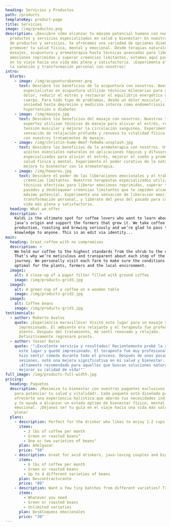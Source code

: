 ```yaml
---
heading: Servicios y Productos
path: /products
templateKey: product-page
title: Servicios
image: /img/productos.png
description: ¡Descubre cómo alcanzar tu máximo potencial humano con nuestros
  productos y servicios especializados en salud y bienestar! En nuestra sección
  de productos y servicios, te ofrecemos una variedad de opciones diseñadas para
  promover tu salud física, mental y emocional. Desde terapias naturales como
  masajes, acupuntura y aromaterapia hasta técnicas avanzadas para liberar
  emociones reprimidas y superar creencias limitantes, estamos aquí para guiarte
  en tu viaje hacia una vida más plena y satisfactoria. ¡Experimenta el poder de
  la sanación y transformación personal con nosotros!
intro:
  blurbs:
    - image: /img/acupunturabanner.png
      text: Descubre los beneficios de la acupuntura con nosotros. Nuestros
        especialistas en acupuntura utilizan técnicas milenarias para aliviar el
        dolor, reducir el estrés y restaurar el equilibrio energético del
        cuerpo. Para todo tipo de problemas, desde un dolor muscular, insomnio,
        ansiedad hasta depresión y medicina interna como endometriosis,
        hipertensión o diabetes
    - image: /img/masaje.jpg
      text: Descubre los beneficios del masaje con nosotros. Nuestros terapeutas
        expertos utilizan técnicas de masaje para aliviar el estrés, reducir la
        tensión muscular y mejorar la circulación sanguínea. Experimenta una
        sensación de relajación profunda y renueva tu vitalidad física y mental
        con nuestros tratamientos de masaje.
    - image: /img/christin-hume-0mof-fe0w0a-unsplash.jpg
      text: Descubre los beneficios de la aromaterapia con nosotros. Utilizamos
        aceites esenciales naturales en aplicaciones tópicas y difusores
        especializados para aliviar el estrés, mejorar el sueño y promover la
        salud física y mental. Experimenta el poder curativo de la naturaleza y
        mejora tu bienestar con la aromaterapia.
    - image: /img/howareu.jpg
      text: Descubre el poder de las liberaciones emocionales y el trabajo con
        creencias limitantes. Nuestros terapeutas especializados utilizan
        técnicas efectivas para liberar emociones reprimidas, superar traumas
        pasados y desbloquear creencias limitantes que te impiden alcanzar tu
        máximo potencial. Experimenta una sensación de liberación emocional y
        transformación personal, y libérate del peso del pasado para crear una
        vida más plena y satisfactoria.
  heading: What we offer
  description: >
    Kaldi is the ultimate spot for coffee lovers who want to learn about their
    java’s origin and support the farmers that grew it. We take coffee
    production, roasting and brewing seriously and we’re glad to pass that
    knowledge to anyone. This is an edit via identity...
main:
  heading: Great coffee with no compromises
  description: >
    We hold our coffee to the highest standards from the shrub to the cup.
    That’s why we’re meticulous and transparent about each step of the coffee’s
    journey. We personally visit each farm to make sure the conditions are
    optimal for the plants, farmers and the local environment.
  image1:
    alt: A close-up of a paper filter filled with ground coffee
    image: /img/products-grid3.jpg
  image2:
    alt: A green cup of a coffee on a wooden table
    image: /img/products-grid2.jpg
  image3:
    alt: Coffee beans
    image: /img/products-grid1.jpg
testimonials:
  - author: Roberto Avalos
    quote: ¡Experiencia maravillosa! Visité este lugar para un masaje y quedé
      impresionado. El ambiente era relajante y el terapeuta fue profesional y
      atento. Después del tratamiento, me sentí renovado y relajado.
      Definitivamente regresaré pronto.
  - author: Yasser Batas
    quote: '"¡Excelente servicio y resultados! Recientemente probé la acupuntura en
      este lugar y quedé impresionado. El terapeuta fue muy profesional y me
      hizo sentir cómodo durante todo el proceso. Después de unas pocas
      sesiones, noté una mejora significativa en mi salud y bienestar.
      ¡Altamente recomendado para aquellos que buscan soluciones naturales para
      mejorar su calidad de vida!"'
full_image: /img/products-full-width.jpg
pricing:
  heading: Paquetes
  description: ¡Maximiza tu bienestar con nuestros paquetes exclusivos diseñados
    para potenciar tu salud y vitalidad!. Cada paquete está diseñado para
    ofrecerte una experiencia holística que aborda tus necesidades individuales
    y te ayuda a alcanzar un estado óptimo de bienestar físico, mental y
    emocional. ¡Déjanos ser tu guía en el viaje hacia una vida más saludable y
    plena!
  plans:
    - description: Perfect for the drinker who likes to enjoy 1-2 cups per day.
      items:
        - 3 lbs of coffee per month
        - Green or roasted beans"
        - One or two varieties of beans"
      plan: Adelgazar
      price: "50"
    - description: Great for avid drinkers, java-loving couples and bigger crowds
      items:
        - 6 lbs of coffee per month
        - Green or roasted beans
        - Up to 4 different varieties of beans
      plan: Descontracturante
      price: "80"
    - description: Want a few tiny batches from different varieties? Try our custom plan
      items:
        - Whatever you need
        - Green or roasted beans
        - Unlimited varieties
      plan: Desbloqueos emocionales
      price: "30"
---
```

